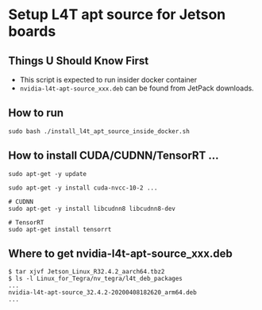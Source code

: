 # Setup L4T apt source for Jetson boards 

## Things U Should Know First
- This script is expected to run insider docker container
- `nvidia-l4t-apt-source_xxx.deb` can be found from JetPack downloads.

## How to run

```
sudo bash ./install_l4t_apt_source_inside_docker.sh
```

## How to install CUDA/CUDNN/TensorRT ...

```
sudo apt-get -y update

sudo apt-get -y install cuda-nvcc-10-2 ...

# CUDNN
sudo apt-get -y install libcudnn8 libcudnn8-dev

# TensorRT
sudo apt-get install tensorrt
```

## Where to get nvidia-l4t-apt-source_xxx.deb

```
$ tar xjvf Jetson_Linux_R32.4.2_aarch64.tbz2
$ ls -l Linux_for_Tegra/nv_tegra/l4t_deb_packages
...
nvidia-l4t-apt-source_32.4.2-20200408182620_arm64.deb
...

```
